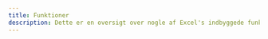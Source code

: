 ```yaml
---
title: Funktioner
description: Dette er en oversigt over nogle af Excel's indbyggede funktioner som jeg bruge i mine kurser.Du kan ikke finde alle de 250 funktioner som Excel har, men dem jeg bruger mest - Der kommer flere til løbende.
---
```

